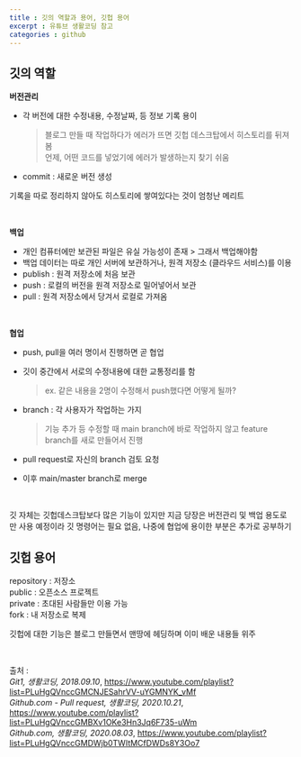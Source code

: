 ```yaml
---
title : 깃의 역할과 용어, 깃헙 용어
excerpt : 유튜브 생활코딩 참고
categories : github
---
```


## 깃의 역할
**버전관리**  
- 각 버전에 대한 수정내용, 수정날짜, 등 정보 기록 용이  
    > 블로그 만들 때 작업하다가 에러가 뜨면 깃헙 데스크탑에서 히스토리를 뒤져봄  
    > 언제, 어떤 코드를 넣었기에 에러가 발생하는지 찾기 쉬움

- commit : 새로운 버전 생성  
  
기록을 따로 정리하지 않아도 히스토리에 쌓여있다는 것이  엄청난 메리트

<br>

**백업**  
- 개인 컴퓨터에만 보관된 파일은 유실 가능성이 존재 > 그래서 백업해야함  
- 백업 데이터는 따로 개인 서버에 보관하거나, 원격 저장소 (클라우드 서비스)를 이용  
- publish : 원격 저장소에 처음 보관
- push : 로컬의 버전을 원격 저장소로 밀어넣어서 보관
- pull : 원격 저장소에서 당겨서 로컬로 가져옴

<br>

**협업**  
- push, pull을 여러 명이서 진행하면 곧 협업  
- 깃이 중간에서 서로의 수정내용에 대한 교통정리를 함  
    > ex. 같은 내용을 2명이 수정해서 push했다면 어떻게 될까?

- branch : 각 사용자가 작업하는 가지  
    > 기능 추가 등 수정할 때 main branch에 바로 작업하지 않고 feature branch를 새로 만들어서 진행
- pull request로 자신의  branch 검토 요청
- 이후 main/master branch로 merge

<br>

깃 자체는 깃헙데스크탑보다 많은 기능이 있지만 지금 당장은 버전관리 및 백업 용도로만 사용 예정이라 깃 명령어는 필요 없음, 나중에 협업에 용이한 부분은 추가로 공부하기

## 깃헙 용어
repository : 저장소  
public : 오픈소스 프로젝트  
private : 초대된 사람들만 이용 가능  
fork : 내 저장소로 복제  

깃헙에 대한 기능은 블로그 만들면서 맨땅에 헤딩하며 이미 배운 내용들 위주

<br>

출처 :  
*Git1, 생활코딩, 2018.09.10*, <https://www.youtube.com/playlist?list=PLuHgQVnccGMCNJESahrVV-uYGMNYK_vMf>  
*Github.com - Pull request, 생활코딩, 2020.10.21*, <https://www.youtube.com/playlist?list=PLuHgQVnccGMBXv1OKe3Hn3Jq6F735-uWm>  
*Github.com, 생활코딩, 2020.08.03*, <https://www.youtube.com/playlist?list=PLuHgQVnccGMDWjb0TWItMCfDWDs8Y3Oo7>

<br>
